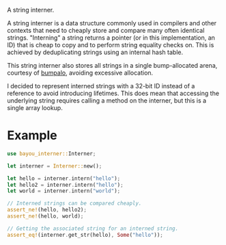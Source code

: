A string interner.

A string interner is a data structure commonly used in compilers and other contexts that need to
cheaply store and compare many often identical strings. "Interning" a string returns a pointer (or in
this implementation, an ID) that is cheap to copy and to perform string equality checks on. This is
achieved by deduplicating strings using an internal hash table.

This string interner also stores all strings in a single bump-allocated arena, courtesy of
[bumpalo](https://crates.io/crates/bumpalo), avoiding excessive allocation.

I decided to represent interned strings with a 32-bit ID instead of a reference to avoid introducing lifetimes.
This does mean that accessing the underlying string requires calling a method on the interner, but this is a
single array lookup.

# Example
```rust
use bayou_interner::Interner;

let interner = Interner::new();

let hello = interner.intern("hello");
let hello2 = interner.intern("hello");
let world = interner.intern("world");

// Interned strings can be compared cheaply.
assert_ne!(hello, hello2);
assert_ne!(hello, world);

// Getting the associated string for an interned string.
assert_eq!(interner.get_str(hello), Some("hello"));
```
